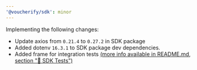 ```yaml
---
'@voucherify/sdk': minor
---
```


Implementing the following changes:
- Update axios from `0.21.4` to `0.27.2` in SDK package
- Added dotenv `16.3.1` to SDK package dev dependencies.
- Added frame for integration tests [(more info available in README.md, section "🧪 SDK Tests")](..%2F..%2FREADME.md)

